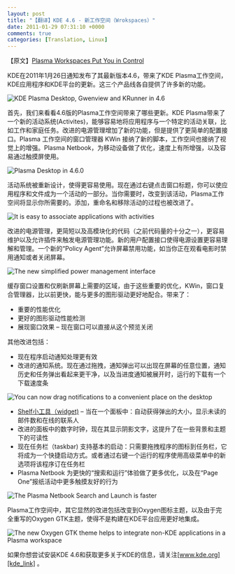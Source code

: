 ```yaml
---
layout: post
title: "【翻译】KDE 4.6 - 新工作空间（Wrokspaces）"
date: 2011-01-29 07:31:10 +0000
comments: true
categories: [Translation, Linux]
---
```


【原文】[Plasma Workspaces Put You in Control][original_article]   
   
KDE在2011年1月26日通知发布了其最新版本4.6，带来了KDE Plasma工作空间，KDE应用程序和KDE平台的更新。这三个产品线各自提供了许多新的功能。   

<!-- more -->

![KDE Plasma Desktop, Gwenview and KRunner in 4.6][pic_1]

首先，我们来看看4.6版的Plasma工作空间带来了哪些更新。KDE Plasma带来了一个新的活动系统(Activites)，能够容易地将应用程序与一个特定的活动关联，比如工作和家庭任务。改进的电源管理增加了新的功能，但是提供了更简单的配置接口。Plasma 工作空间的窗口管理器 KWin 接纳了新的脚本，工作空间也接纳了视觉上的增强。Plasma Netbook，为移动设备做了优化，速度上有所增强，以及容易通过触摸屏使用。   
   
![Plasma Desktop in 4.6.0][pic_2]

活动系统被重新设计，使得更容易使用。现在通过右键点击窗口标题，你可以使应用程序和文件成为一个活动的一部分。当你需要时，改变到该活动，Plasma工作空间将显示你所需要的。添加，重命名和移除活动的过程也被改进了。   

![It is easy to associate applications with activities][pic_3]

改进的电源管理，更简短以及高模块化的代码（之前代码量的十分之一），更容易维护以及允许插件来触发电源管理功能。新的用户配置接口使得电源设置更容易理解和管理。一个新的“Policy Agent”允许屏幕禁用功能，如当你正在观看电影时禁用通知或者关闭屏幕。   


![The new simplified power management interface][pic_4]

缓存窗口设置和仅刷新屏幕上需要的区域，由于这些重要的优化，KWin，窗口复合管理器，比以前更快，能与更多的图形驱动更好地配合。带来了：   

* 重要的性能优化
* 更好的图形驱动性能检测
* 展现窗口效果 – 现在窗口可以直接从这个预览关闭

其他改进包括：   

* 现在程序启动通知处理更有效
* 改进的通知系统。现在通过拖拽，通知弹出可以出现在屏幕的任意位置，通知历史和任务弹出看起来更干净，以及当进度通知被展开时，运行的下载有一个下载速度条

![You can now drag notifications to a convenient place on the desktop][pic_5]

* [Shelf小工具（widget)][shell_link] – 当在一个面板中：自动获得弹出的大小，显示未读的邮件数和在线的联系人
* 改进的面板中的数字时钟，现在其显示阴影文字，这提升了在一些背景和主题下的可读性
* 现在任务栏（taskbar) 支持基本的启动：只需要拖拽程序的图标到任务栏，它将成为一个快捷启动方式。或者通过右键一个运行的程序使用高级菜单中的新选项将该程序订在任务栏
* Plasma Netbook 为更快的“搜索和运行”体验做了更多优化，以及在“Page One”报纸活动中更多触摸友好的行为

![The Plasma Netbook Search and Launch is faster][pic_6]

Plasma工作空间中，其它显然的改进包括改变到Oxygen图标主题，以及由于完全重写的Oxygen GTK主题，使得不是构建在KDE平台应用更好地集成。   

![The new Oxygen GTK theme helps to integrate non-KDE applications in a Plasma workspace][pic_7]

如果你想尝试安装KDE 4.6和获取更多关于KDE的信息，请关注[www.kde.org][kde_link] 。


  
[original_article]: http://www.kde.org/announcements/4.6/plasma.php
[shell_link]: http://i158.photobucket.com/albums/t120/wdawn/sjelf-1.png
[kde_link]: http://www.kde.org
[pic_1]: http://www.kde.org/announcements/4.6/screenshots/thumbs/46-w09.png
[pic_2]: http://www.kde.org/announcements/4.6/screenshots/46-w10.png
[pic_3]: http://www.kde.org/announcements/4.6/screenshots/46-w01.png
[pic_4]: http://www.kde.org/announcements/4.6/screenshots/thumbs/46-w02.png
[pic_5]: http://www.kde.org/announcements/4.6/screenshots/thumbs/46-w04.png
[pic_6]: http://www.kde.org/announcements/4.6/screenshots/thumbs/46-w07.png
[pic_7]: http://www.kde.org/announcements/4.6/screenshots/thumbs/46-w06.png